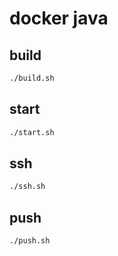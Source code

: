 # docker java

## build
```bash
./build.sh
```

## start
```bash
./start.sh
```

## ssh
```bash
./ssh.sh
```

## push
```bash
./push.sh
```
